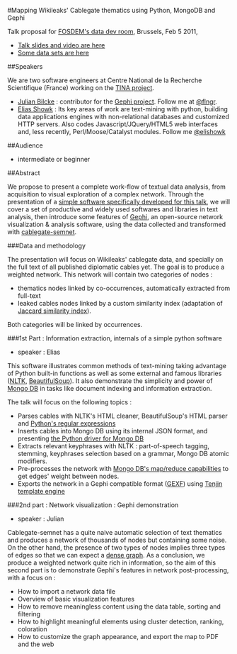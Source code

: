 #Mapping Wikileaks' Cablegate thematics using Python, MongoDB and Gephi

Talk proposal for [FOSDEM's data dev room](http://datadevroom.couch.it/), Brussels, Feb 5 2011,

 - [Talk slides and video are here](http://elishowk.github.com/cablegate_semnet)
 - [Some data sets are here](http://tina.iscpif.fr/htdocs/fosdem2011)

##Speakers

We are two software engineers at Centre National de la Recherche Scientifique (France) working on the [TINA project](http://tinasoft.eu).

 - [Julian Bilcke](http://github.com/jbilcke) : contributor for the [Gephi project](http://gephi.org). Follow me at [@flngr](http://twitter.com/flngr).
 - [Elias Showk](http://github.com/elishowk) : Its key areas of work are text-mining with python, building data applications engines with non-relational databases and customized HTTP servers. Also codes Javascript/JQuery/HTML5 web interfaces and, less recently, Perl/Moose/Catalyst modules. Follow me [@elishowk](http://identi.ca/elishowk)

##Audience

 - intermediate or beginner

##Abstract

We propose to present a complete work-flow of textual data analysis, from acquisition to visual exploration of a complex network. Through the presentation of a [simple software specifically developed for this talk](http://github.com/elishowk/cablegate_semnet), we will cover a set of productive and widely used softwares and libraries in text analysis, then introduce some features of [Gephi](http://gephi.org), an open-source network visualization & analysis software, using the data collected and transformed with [cablegate-semnet](http://github.com/elishowk/cablegate_semnet).

###Data and methodology

The presentation will focus on Wikileaks' cablegate data, and specially on the full text of all published diplomatic cables yet. The goal is to produce a weighted network. This network will contain two categories of nodes :

 - thematics nodes linked by co-occurrences, automatically extracted from full-text
 - leaked cables nodes linked by a custom similarity index (adaptation of [Jaccard similarity index](http://en.wikipedia.org/wiki/Jaccard_index)).

Both categories will be linked by occurrences.

###1st Part : Information extraction, internals of a simple python software

 - speaker : Elias

This software illustrates common methods of text-mining taking advantage of Python built-in functions as well as some external and famous libraries ([NLTK](http://nltk.org), [BeautifulSoup](http://www.crummy.com/software/BeautifulSoup/)).
It also demonstrate the simplicity and power of [Mongo DB](http://mongodb.org) in tasks like document indexing and information extraction.

The talk will focus on the following topics :

 - Parses cables with NLTK's HTML cleaner, BeautifulSoup's HTML parser and [Python's regular expressions](http://docs.python.org/library/re.html)
 - Inserts cables into Mongo DB using its internal JSON format, and presenting [the Python driver for Mongo DB](http://api.mongodb.org/python/1.9%2B/index.html)
 - Extracts relevant keyphrases with NLTK : part-of-speech tagging, stemming, keyphrases selection based on a grammar, Mongo DB atomic modifiers.
 - Pre-processes the network with [Mongo DB's map/reduce capabilities](http://www.mongodb.org/display/DOCS/MapReduce) to get edges' weight between nodes.
 - Exports the network in a Gephi compatible format ([GEXF](http://gexf.net)) using [Tenjin template engine](http://www.kuwata-lab.com/tenjin/)


###2nd part : Network visualization : Gephi demonstration

 - speaker : Julian

Cablegate-semnet has a quite naive automatic selection of text thematics and produces a network of thousands of nodes but containing some noise. On the other hand, the presence of two types of nodes implies three types of edges so that we can expect a [dense graph](http://en.wikipedia.org/wiki/Dense_graph). As a conclusion, we produce a weighted network quite rich in information, so the aim of this second part is to demonstrate Gephi's features in network post-processing, with a focus on :

- How to import a network data file
- Overview of basic visualization features
- How to remove meaningless content using the data table, sorting and filtering
- How to highlight meaningful elements using cluster detection, ranking, coloration
- How to customize the graph appearance, and export the map to PDF and the web
